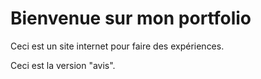 # Bienvenue sur mon portfolio

Ceci est un site internet pour faire des expériences.

Ceci est la version "avis".
